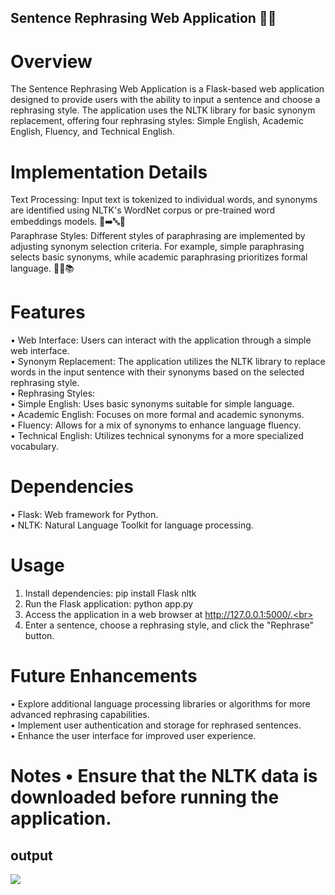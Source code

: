 ## Sentence Rephrasing Web Application 📝🔄<br>
# Overview<br>
The Sentence Rephrasing Web Application is a Flask-based web application designed to provide users with the ability to input a sentence and choose a rephrasing style. The application uses the NLTK library for basic synonym replacement, offering four rephrasing styles: Simple English, Academic English, Fluency, and Technical English.


# Implementation Details<br>

Text Processing: Input text is tokenized to individual words, and synonyms are identified using NLTK's WordNet corpus or pre-trained word embeddings models. 📝➡️🔤🔄<br>
Paraphrase Styles: Different styles of paraphrasing are implemented by adjusting synonym selection criteria. For example, simple paraphrasing selects basic synonyms, while academic paraphrasing prioritizes formal language. 🎨🔄📚<br>

# Features<br>
•	Web Interface: Users can interact with the application through a simple web interface.<br>
•	Synonym Replacement: The application utilizes the NLTK library to replace words in the input sentence with their synonyms based on the selected rephrasing style.<br>
•	Rephrasing Styles:<br>
•	Simple English: Uses basic synonyms suitable for simple language.<br>
•	Academic English: Focuses on more formal and academic synonyms.<br>
•	Fluency: Allows for a mix of synonyms to enhance language fluency.<br>
•	Technical English: Utilizes technical synonyms for a more specialized vocabulary.<br>
# Dependencies<br>
•	Flask: Web framework for Python.<br>
•	NLTK: Natural Language Toolkit for language processing.<br>
# Usage<br>
1.	Install dependencies: pip install Flask nltk  <br>
2.	Run the Flask application: python app.py<br>
3.	Access the application in a web browser at http://127.0.0.1:5000/.<br>
4.	Enter a sentence, choose a rephrasing style, and click the "Rephrase" button.<br>
# Future Enhancements<br>
•	Explore additional language processing libraries or algorithms for more advanced rephrasing capabilities.<br>
•	Implement user authentication and storage for rephrased sentences.<br>
•	Enhance the user interface for improved user experience.<br>
# Notes •	Ensure that the NLTK data is downloaded before running the application.






## output 

<img src="https://github.com/codeasarjun/paraphraser-/blob/main/img/rephrase1.png">
